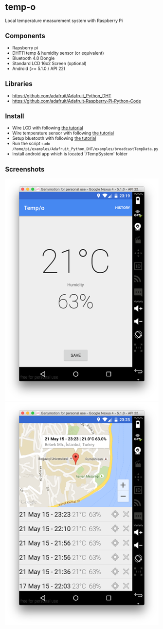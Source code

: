 # temp-o
Local temperature measurement system with Raspberry Pi

## Components
- Rapsberry pi
- DHT11 temp & humidity sensor (or equivalent)
- Bluetooth 4.0 Dongle
- Standard LCD 16x2 Screen (optional)
- Android (>= 5.1.0 / API 22)

## Libraries
- https://github.com/adafruit/Adafruit_Python_DHT
- https://github.com/adafruit/Adafruit-Raspberry-Pi-Python-Code

## Install
- Wire LCD with following [the tutorial](https://learn.adafruit.com/drive-a-16x2-lcd-directly-with-a-raspberry-pi?view=all)
- Wire temperature sensor with following [the tutorial](https://learn.adafruit.com/dht-humidity-sensing-on-raspberry-pi-with-gdocs-logging?view=all)
- Setup bluetooth with following [the tutorial](https://learn.adafruit.com/pibeacon-ibeacon-with-a-raspberry-pi?view=all)
- Run the script `sudo /home/pi/examples/Adafruit_Python_DHT/examples/broadcastTempData.py`
- Install android app which is located '/TempSystem' folder

## Screenshots
![Main Activity](pi/resources/app-main.png)
![Map Activity](pi/resources/app-map.png)